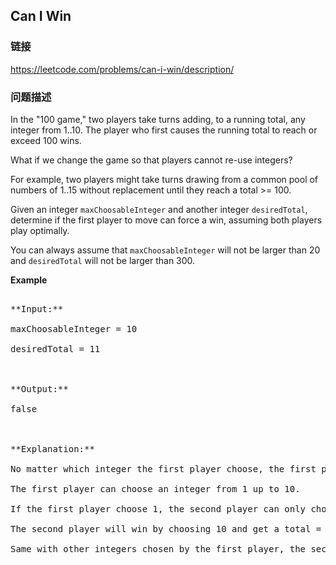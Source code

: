 ## Can I Win  
### 链接  
https://leetcode.com/problems/can-i-win/description/  
### 问题描述
In the "100 game," two players take turns adding, to a running total, any integer from 1..10. The player who first causes the running total to reach or exceed 100 wins. 

What if we change the game so that players cannot re-use integers? 

For example, two players might take turns drawing from a common pool of numbers of 1..15 without replacement until they reach a total >= 100.

Given an integer `maxChoosableInteger` and another integer `desiredTotal`, determine if the first player to move can force a win, assuming both players play optimally. 

You can always assume that `maxChoosableInteger` will not be larger than 20 and `desiredTotal` will not be larger than 300.


**Example**
<pre>
**Input:**
maxChoosableInteger = 10
desiredTotal = 11

**Output:**
false

**Explanation:**
No matter which integer the first player choose, the first player will lose.
The first player can choose an integer from 1 up to 10.
If the first player choose 1, the second player can only choose integers from 2 up to 10.
The second player will win by choosing 10 and get a total = 11, which is >= desiredTotal.
Same with other integers chosen by the first player, the second player will always win.
</pre>

